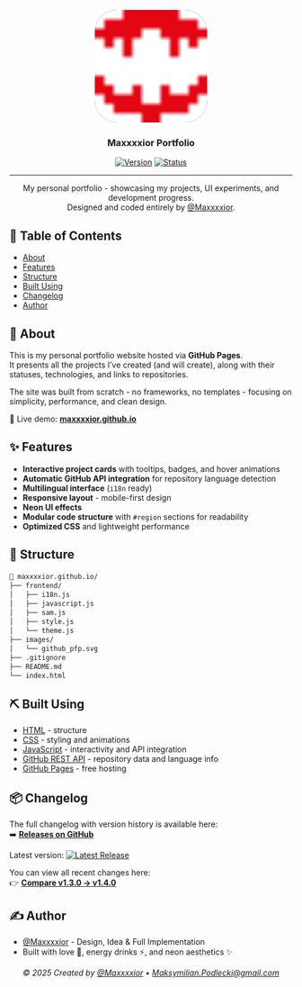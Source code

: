 <p align="center">
    <a href="https://maxxxxior.github.io" rel="noopener">
        <img width=200px height=200px src="images\github_pfp.svg" style="border-radius: 20%; background: #000;" alt="Maxxxxior portfolio logo">
    </a>
</p>

<h3 align="center">Maxxxxior Portfolio</h3>

<div align="center">

  [![Version](https://img.shields.io/github/v/release/Maxxxxior/maxxxxior.github.io?display_name=tag&color=red)](https://github.com/Maxxxxior/maxxxxior.github.io/releases/latest)
  [![Status](https://img.shields.io/badge/status-live-brightgreen)](https://maxxxxior.github.io)

</div>

---

<p align="center">
    My personal portfolio - showcasing my projects, UI experiments, and development progress.<br>
    Designed and coded entirely by <a href="https://github.com/Maxxxxior">@Maxxxxior</a>.
</p>

## 📝 Table of Contents
- [About](#about)
- [Features](#features)
- [Structure](#structure)
- [Built Using](#built_using)
- [Changelog](#changelog)
- [Author](#author)

## 🧐 About <a name="about"></a>
This is my personal portfolio website hosted via **GitHub Pages**.  
It presents all the projects I’ve created (and will create), along with their statuses, technologies, and links to repositories.

The site was built from scratch - no frameworks, no templates - focusing on simplicity, performance, and clean design.

🔗 Live demo: [**maxxxxior.github.io**](https://maxxxxior.github.io)

## ✨ Features <a name="features"></a>
- **Interactive project cards** with tooltips, badges, and hover animations  
- **Automatic GitHub API integration** for repository language detection  
- **Multilingual interface** (`i18n` ready)  
- **Responsive layout** - mobile-first design  
- **Neon UI effects**  
- **Modular code structure** with `#region` sections for readability  
- **Optimized CSS** and lightweight performance  

## 🧱 Structure <a name="structure"></a>
```
📁 maxxxxior.github.io/
├── frontend/
│   ├── i18n.js
│   ├── javascript.js
│   ├── sam.js
│   ├── style.js
│   └── theme.js
├── images/
│   └── github_pfp.svg
├── .gitignore
├── README.md
└── index.html
```

## ⛏️ Built Using <a name = "built_using"></a>
- [HTML](https://developer.mozilla.org/docs/Web/HTML) - structure  
- [CSS](https://developer.mozilla.org/docs/Web/CSS) - styling and animations  
- [JavaScript](https://developer.mozilla.org/docs/Web/JavaScript) - interactivity and API integration  
- [GitHub REST API](https://docs.github.com/en/rest) - repository data and language info  
- [GitHub Pages](https://docs.github.com/en/pages) - free hosting  

## 📦 Changelog <a name="changelog"></a>
The full changelog with version history is available here:  
➡️ [**Releases on GitHub**](https://github.com/Maxxxxior/maxxxxior.github.io/releases)

Latest version: [![Latest Release](https://img.shields.io/github/v/release/Maxxxxior/maxxxxior.github.io?label=&color=red)](https://github.com/Maxxxxior/maxxxxior.github.io/releases/latest)

You can view all recent changes here:  
👉 [**Compare v1.3.0 → v1.4.0**](https://github.com/Maxxxxior/maxxxxior.github.io/compare/v1.3.0...v1.4.0)

## ✍️ Author <a name="author"></a>
- [@Maxxxxior](https://github.com/Maxxxxior) - Design, Idea & Full Implementation  
- Built with love 💜, energy drinks ⚡, and neon aesthetics ✨  

<p align="center">
    <i>© 2025 Created by <a href="https://github.com/Maxxxxior">@Maxxxxior</a> • <a href="mailto:Maksymilian.Podlecki@gmail.com">Maksymilian.Podlecki@gmail.com</a></i>
</p>